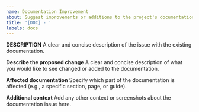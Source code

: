```yaml
---
name: Documentation Improvement
about: Suggest improvements or additions to the project's documentation
title: '[DOC] - '
labels: docs
---
```


**DESCRIPTION**
A clear and concise description of the issue with the existing documentation.

**Describe the proposed change**
A clear and concise description of what you would like to see changed or added to the documentation.

**Affected documentation**
Specify which part of the documentation is affected (e.g., a specific section, page, or guide).

**Additional context**
Add any other context or screenshots about the documentation issue here.
